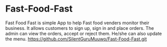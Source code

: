 # Fast-Food-Fast
Fast Food Fast is simple App to help Fast food venders monitor their business. It allows customers to sign up, sign in and place orders. The admin can view the orders, accept or reject them. He/she can also update the menu.
https://github.com/SilentGuruMuuwo/Fast-Food-Fast.git
